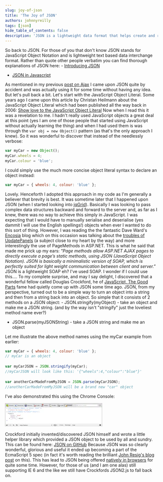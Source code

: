 ```yaml
---
slug: joy-of-json
title: 'The Joy of JSON'
authors: johnnyreilly
tags: [json]
hide_table_of_contents: false
description: 'JSON is a lightweight data format that helps create and read JavaScript objects. This article traces its discovery and explains its usefulness.'
---
```


So back to JSON. For those of you that don't know JSON stands for JavaScript Object Notation and is lightweight text based data interchange format. Rather than quote other people verbatim you can find thorough explanations of JSON here: - [Introducing JSON](http://www.json.org/)

<!--truncate-->

- [JSON in Javascript](http://www.json.org/js.html)

As mentioned in my previous [post on Ajax](../2012-02-05-potted-history-of-using-ajax-on/index.md) I came upon JSON quite by accident and was actually using it for some time without having any idea. But let's pull back a bit. Let's start with the JavaScript Object Literal. Some years ago I came upon this article by Christan Heilmann about the JavaScript Object Literal which had been published all the way back in 2006: [Show love to the JavaScript Object Literal](http://christianheilmann.com/2006/02/16/show-love-to-the-object-literal/) Now when I read this it was a revelation to me. I hadn't really used JavaScript objects a great deal at this point (yes I am one of those people that started using JavaScript without actually learning the thing) and when I had used them is was through the `var obj = new Object()` pattern (as that's the only approach I knew). So it was wonderful to discover that instead of the needlessly verbose:

```js
var myCar = new Object();
myCar.wheels = 4;
myCar.colour = 'blue';
```

I could simply use the much more concise object literal syntax to declare an object instead:

```js
var myCar = { wheels: 4, colour: 'blue' };
```

Lovely. Henceforth I adopted this approach in my code as I'm generally a believer that brevity is best. It was sometime later that I happened upon JSON (when I started looking into [jqGrid](../2012-01-14-jqgrid-its-just-far-better-grid/index.md)). Basically I was looking to pass complex data structures backward and forward to the server and, as far as I knew, there was no way to achieve this simply in JavaScript. I was expecting that I would have to manually serialise and deserialise (yes dammit I will use the English spellings!) objects when ever I wanted to do this sort of thing. However, I was reading the the fantastic Dave Ward's [Encosia](http://encosia.com/) blog which on this occasion was talking about the [troubles of UpdatePanels](http://encosia.com/why-aspnet-ajax-updatepanels-are-dangerous/) (a subject close to my heart by the way) and more interestingly the use of PageMethods in ASP.NET. This is what he said that made me prick up my ears: _"Page methods allow ASP.NET AJAX pages to directly execute a page’s static methods, using JSON (JavaScript Object Notation). JSON is basically a minimalistic version of SOAP, which is perfectly suited for light weight communication between client and server."_ JSON is a lightweight SOAP eh? I've used SOAP. I wonder if I could use this.... To my complete surprise, and may I say delight, I discovered that a wonderful fellow called Douglas Crockford, he of [JavaScript, The Good Parts](http://www.amazon.co.uk/JavaScript-Good-Parts-Douglas-Crockford/dp/0596517742) fame had quietly come up with JSON some time ago. JSON, from my perspective, turned out to be a simple way to turn an object into a string and then from a string back into an object. So simple that it consists of 2 methods on a JSON object: - JSON.stringify(myObject) - take an object and make me a JSON string. (and by the way isn't "stringify" just the loveliest method name ever?)

- JSON.parse(myJSONString) - take a JSON string and make me an object

Let me illustrate the above method names using the myCar example from earlier:

```js
var myCar = { wheels: 4, colour: 'blue' };
// myCar is an object

var myCarJSON = JSON.stringify(myCar);
//myCarJSON will look like this: '{"wheels":4,"colour":"blue"}'

var anotherCarMadeFromMyJSON = JSON.parse(myCarJSON);
//anotherCarMadeFromMyJSON will be a brand new "car" object
```

I've also demonstrated this using the Chrome Console:

![](Using-JSON.webp)

Crockford initially invented/discovered JSON himself and wrote a little helper library which provided a JSON object to be used by all and sundry. This can be found here: [JSON on GitHub](https://github.com/douglascrockford/JSON-js) Because JSON was so clearly wonderful, glorious and useful it ended up becoming a part of the EcmaScript 5 spec (in fact it's worth reading the brilliant [John Resig's blog post](http://ejohn.org/blog/ecmascript-5-strict-mode-json-and-more/) on this). This has lead to JSON being offered [natively in browsers](http://en.wikipedia.org/wiki/JSON#Native_encoding_and_decoding_in_browsers) for quite some time. However, for those of us (and I am one alas) still supporting IE 6 and the like we still have Crockfords JSON2.js to fall back on.

```

```
